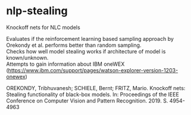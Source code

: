 # nlp-stealing
Knockoff nets for NLC models

Evaluates if the reinforcement learning based sampling approach by Orekondy et al. performs better than random sampling.  
Checks how well model stealing works if architecture of model is known/unknown.  
Attempts to gain information about IBM oneWEX (https://www.ibm.com/support/pages/watson-explorer-version-1203-onewex)  

OREKONDY, Tribhuvanesh; SCHIELE, Bernt; FRITZ, Mario. Knockoff nets: Stealing functionality of black-box models. In: Proceedings of the IEEE Conference on Computer Vision and Pattern Recognition. 2019. S. 4954-4963
